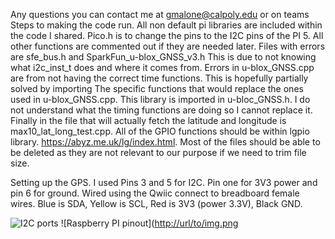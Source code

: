 Any questions you can contact me at gmalone@calpoly.edu or on teams
Steps to making the code run.
All non default pi libraries are included within the code I shared. 
Pico.h is to change the pins to the I2C pins of the PI 5. All other functions are commented out if they are needed later.
Files with errors are sfe_bus.h and SparkFun_u-blox_GNSS_v3.h This is due to not knowing what i2c_inst_t does and where it comes from.
Errors in u-blox_GNSS.cpp are from not having the correct time functions. This is hopefully partially solved by importing <chrono> The specific functions that would replace the ones used in u-blox_GNSS.cpp. This library is imported in u-bloc_GNSS.h. I do not understand what the timing functions are doing so I cannot replace it.
Finally in the file that will actually fetch the latitude and longitude is max10_lat_long_test.cpp. All of the GPIO functions should be within lgpio library. https://abyz.me.uk/lg/index.html.
Most of the files should be able to be deleted as they are not relevant to our purpose if we need to trim file size.

Setting up the GPS. I used Pins 3 and 5 for I2C. Pin one for 3V3 power and pin 6 for ground. Wired using the Qwiic connect to breadboard female wires. Blue is SDA, Yellow is SCL, Red is 3V3 (power 3.3V), Black GND.

![I2C ports](https://cdn.sparkfun.com/assets/learn_tutorials/4/4/9/pin-labels-on-pi-ver2.png)
![Raspberry PI pinout]([http://url/to/img.png](https://www.raspberrypi.com/documentation/computers/images/GPIO-Pinout-Diagram-2.png?hash=df7d7847c57a1ca6d5b2617695de6d46)
